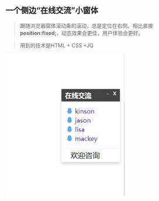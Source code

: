 ## 一个侧边“在线交流”小窗体
> 跟随浏览器窗体滚动条的滚动，总是定位在右侧。相比直接**position:fixed;**，动态效果会更佳，用户体验会更好。

> 用到的技术是HTML + CSS +JQ

![image-20211009221116249](ScreenShot/README/image-20211009221116249.png)